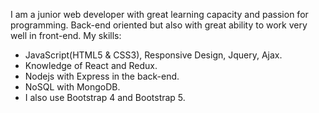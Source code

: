 I am a junior web developer with great learning capacity and passion for programming. Back-end oriented but also with great ability to work very well in front-end.
My skills:
- JavaScript(HTML5 & CSS3), Responsive Design, Jquery, Ajax.
- Knowledge of React and Redux.
- Nodejs with Express in the back-end.
- NoSQL with MongoDB.
- I also use Bootstrap 4 and Bootstrap 5.
<!---
Ethernok/Ethernok is a ✨ special ✨ repository because its `README.md` (this file) appears on your GitHub profile.
You can click the Preview link to take a look at your changes.
--->
